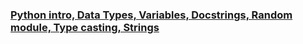 ### <a href="python_tutorial1.ipynb">Python intro, Data Types, Variables, Docstrings, Random module, Type casting, Strings</a>
### <a href=""></a>
